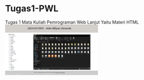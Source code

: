 # Tugas1-PWL
Tugas 1 Mata Kuliah Pemrograman Web Lanjut Yaitu Materi HTML
<img src="https://raw.githubusercontent.com/aldoalfiyanv/Tugas1-PWL/main/hasil.png" width="300">